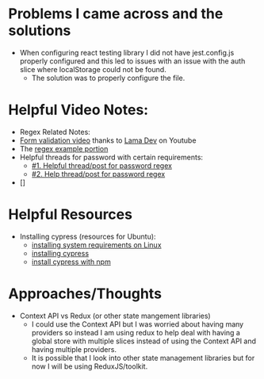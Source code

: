 # Problems I came across and the solutions

- When configuring react testing library I did not have jest.config.js properly configured and this led to issues with
  an issue with the auth slice where localStorage could not be found.
  - The solution was to properly configure the file.

# Helpful Video Notes:

- Regex Related Notes:
- [Form validation video](https://www.youtube.com/watch?v=tIdNeoHniEY) thanks to [Lama Dev](https://www.youtube.com/channel/UCOxWrX5MIdXIeRNaXC3sqIg) on Youtube
- The [regex example portion](https://www.youtube.com/watch?v=tIdNeoHniEY&t=29m13s)
- Helpful threads for password with certain requirements:
  - [#1. Helpful thread/post for password regex](https://stackoverflow.com/questions/43127814/regex-for-at-least-1-number-1-lower-case-and-1-upper-case-letter)
  - [#2. Help thread/post for password regex](https://stackoverflow.com/questions/27938415/regex-for-password-atleast-1-letter-1-number-1-special-character-and-should)
- []

# Helpful Resources

- Installing cypress (resources for Ubuntu):
  - [installing system requirements on Linux](https://docs.cypress.io/guides/getting-started/installing-cypress#System-requirements)
  - [installing cypress](https://docs.cypress.io/guides/getting-started/installing-cypress)
  - [install cypress with npm](https://docs.cypress.io/guides/getting-started/installing-cypress#npm-install)

# Approaches/Thoughts

- Context API vs Redux (or other state mangement libraries)
  - I could use the Context API but I was worried about having many providers so instead I am using redux to help deal with having a global store with multiple slices instead of using the Context API and having multiple providers.
  - It is possible that I look into other state management libraries but for now I will be using ReduxJS/toolkit.
